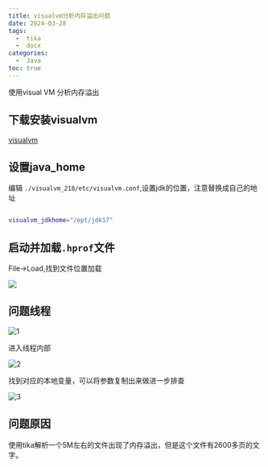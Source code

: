 ```yaml
---
title: visualvm分析内存溢出问题
date: 2024-03-28
tags:
  -  tika
  -  docx
categories:
  -  Java
toc: true
---
```


使用visual VM 分析内存溢出

<!-- more -->

##  下载安装visualvm

[visualvm](https://github.com/oracle/visualvm/releases/download/2.1.8/visualvm_218.zip)

## 设置java_home

编辑 `./visualvm_218/etc/visualvm.conf`,设置jdk的位置，注意替换成自己的地址

```bash

visualvm_jdkhome="/opt/jdk17"
```

## 启动并加载`.hprof`文件

File->Load,找到文件位置加载

![](https://test-fsservice.oss-cn-shanghai.aliyuncs.com/fs/test/2024/202403281836913.png)

## 问题线程

![1](https://test-fsservice.oss-cn-shanghai.aliyuncs.com/fs/test/2024/202403281837054.png)

进入线程内部

![2](https://test-fsservice.oss-cn-shanghai.aliyuncs.com/fs/test/2024/202403281838875.png)

找到对应的本地变量，可以将参数复制出来做进一步排查

![3](https://test-fsservice.oss-cn-shanghai.aliyuncs.com/fs/test/2024/202403281840215.png)

## 问题原因

使用tika解析一个5M左右的文件出现了内存溢出，但是这个文件有2600多页的文字。